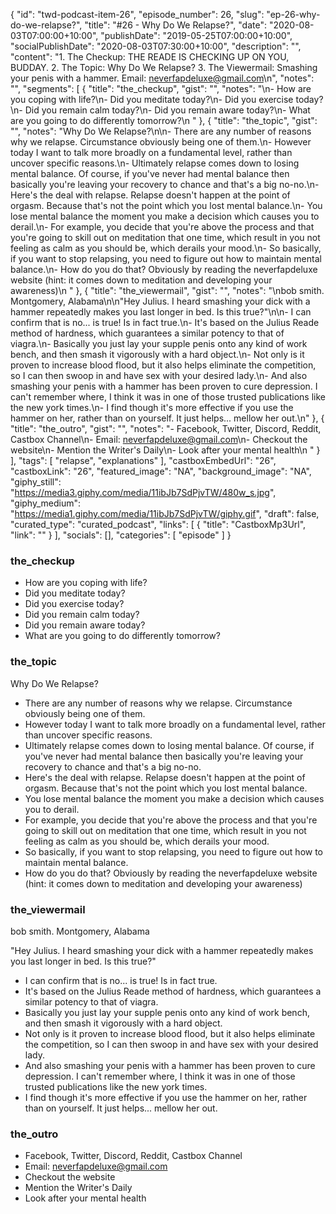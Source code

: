 {
	"id": "twd-podcast-item-26",
	"episode_number": 26,
	"slug": "ep-26-why-do-we-relapse?",
	"title": "#26 - Why Do We Relapse?",
	"date": "2020-08-03T07:00:00+10:00",
	"publishDate": "2019-05-25T07:00:00+10:00",
	"socialPublishDate": "2020-08-03T07:30:00+10:00",
	"description": "",
	"content": "1. The Checkup: THE READE IS CHECKING UP ON YOU, BUDDAY. 2. The Topic: Why Do We Relapse? 3. The Viewermail: Smashing your penis with a hammer. Email: neverfapdeluxe@gmail.com\n",
	"notes": "",
	"segments": [
		{
			"title": "the_checkup",
			"gist": "",
			"notes": "\n- How are you coping with life?\n- Did you meditate today?\n- Did you exercise today?\n- Did you remain calm today?\n- Did you remain aware today?\n- What are you going to do differently tomorrow?\n      "
		},
		{
			"title": "the_topic",
			"gist": "",
			"notes": "Why Do We Relapse?\n\n- There are any number of reasons why we relapse. Circumstance obviously being one of them.\n- However today I want to talk more broadly on a fundamental level, rather than uncover specific reasons.\n- Ultimately relapse comes down to losing mental balance. Of course, if you've never had mental balance then basically you're leaving your recovery to chance and that's a big no-no.\n- Here's the deal with relapse. Relapse doesn't happen at the point of orgasm. Because that's not the point which you lost mental balance.\n- You lose mental balance the moment you make a decision which causes you to derail.\n- For example, you decide that you're above the process and that you're going to skill out on meditation that one time, which result in you not feeling as calm as you should be, which derails your mood.\n- So basically, if you want to stop relapsing, you need to figure out how to maintain mental balance.\n- How do you do that? Obviously by reading the neverfapdeluxe website (hint: it comes down to meditation and developing your awareness)\n      "
		},
		{
			"title": "the_viewermail",
			"gist": "",
			"notes": "\nbob smith. Montgomery, Alabama\n\n\"Hey Julius. I heard smashing your dick with a hammer repeatedly makes you last longer in bed. Is this true?\"\n\n- I can confirm that is no... is true! Is in fact true.\n- It's based on the Julius Reade method of hardness, which guarantees a similar potency to that of viagra.\n- Basically you just lay your supple penis onto any kind of work bench, and then smash it vigorously with a hard object.\n- Not only is it proven to increase blood flood, but it also helps eliminate the competition, so I can then swoop in and have sex with your desired lady.\n- And also smashing your penis with a hammer has been proven to cure depression. I can't remember where, I think it was in one of those trusted publications like the new york times.\n- I find though it's more effective if you use the hammer on her, rather than on yourself. It just helps... mellow her out.\n"
		},
		{
			"title": "the_outro",
			"gist": "",
			"notes": "- Facebook, Twitter, Discord, Reddit, Castbox Channel\n- Email: neverfapdeluxe@gmail.com\n- Checkout the website\n- Mention the Writer's Daily\n- Look after your mental health\n      "
		}
	],
	"tags": [
		"relapse",
		"explanations"
	],
	"castboxEmbedUrl": "26",
	"castboxLink": "26",
	"featured_image": "NA",
	"background_image": "NA",
	"giphy_still": "https://media3.giphy.com/media/11ibJb7SdPjvTW/480w_s.jpg",
	"giphy_medium": "https://media1.giphy.com/media/11ibJb7SdPjvTW/giphy.gif",
	"draft": false,
	"curated_type": "curated_podcast",
	"links": [
		{
			"title": "CastboxMp3Url",
			"link": ""
		}
	],
	"socials": [],
	"categories": [
		"episode"
	]
}

### the_checkup


- How are you coping with life?
- Did you meditate today?
- Did you exercise today?
- Did you remain calm today?
- Did you remain aware today?
- What are you going to do differently tomorrow?
      
### the_topic

Why Do We Relapse?

- There are any number of reasons why we relapse. Circumstance obviously being one of them.
- However today I want to talk more broadly on a fundamental level, rather than uncover specific reasons.
- Ultimately relapse comes down to losing mental balance. Of course, if you've never had mental balance then basically you're leaving your recovery to chance and that's a big no-no.
- Here's the deal with relapse. Relapse doesn't happen at the point of orgasm. Because that's not the point which you lost mental balance.
- You lose mental balance the moment you make a decision which causes you to derail.
- For example, you decide that you're above the process and that you're going to skill out on meditation that one time, which result in you not feeling as calm as you should be, which derails your mood.
- So basically, if you want to stop relapsing, you need to figure out how to maintain mental balance.
- How do you do that? Obviously by reading the neverfapdeluxe website (hint: it comes down to meditation and developing your awareness)
      
### the_viewermail


bob smith. Montgomery, Alabama

"Hey Julius. I heard smashing your dick with a hammer repeatedly makes you last longer in bed. Is this true?"

- I can confirm that is no... is true! Is in fact true.
- It's based on the Julius Reade method of hardness, which guarantees a similar potency to that of viagra.
- Basically you just lay your supple penis onto any kind of work bench, and then smash it vigorously with a hard object.
- Not only is it proven to increase blood flood, but it also helps eliminate the competition, so I can then swoop in and have sex with your desired lady.
- And also smashing your penis with a hammer has been proven to cure depression. I can't remember where, I think it was in one of those trusted publications like the new york times.
- I find though it's more effective if you use the hammer on her, rather than on yourself. It just helps... mellow her out.

### the_outro

- Facebook, Twitter, Discord, Reddit, Castbox Channel
- Email: neverfapdeluxe@gmail.com
- Checkout the website
- Mention the Writer's Daily
- Look after your mental health
      
